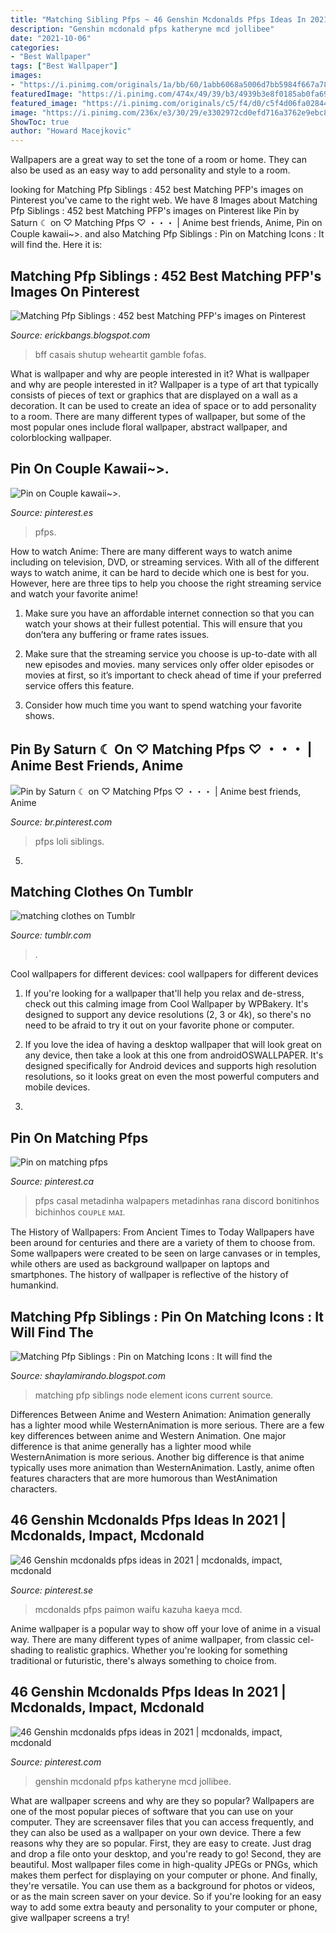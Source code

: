 ```yaml
---
title: "Matching Sibling Pfps ~ 46 Genshin Mcdonalds Pfps Ideas In 2021"
description: "Genshin mcdonald pfps katheryne mcd jollibee"
date: "2021-10-06"
categories:
- "Best Wallpaper"
tags: ["Best Wallpaper"]
images:
- "https://i.pinimg.com/originals/1a/bb/60/1abb6068a5006d7bb5984f667a784af7.jpg"
featuredImage: "https://i.pinimg.com/474x/49/39/b3/4939b3e8f0185ab0fa69bf89f3be3b05.jpg"
featured_image: "https://i.pinimg.com/originals/c5/f4/d0/c5f4d06fa028445055e6924571f259e9.jpg"
image: "https://i.pinimg.com/236x/e3/30/29/e3302972cd0efd716a3762e9ebc8d74a.jpg"
ShowToc: true
author: "Howard Macejkovic"
---
```



Wallpapers are a great way to set the tone of a room or home. They can also be used as an easy way to add personality and style to a room.

	

		
looking for Matching Pfp Siblings : 452 best Matching PFP&#039;s images on Pinterest you've came to the right web. We have 8 Images about Matching Pfp Siblings : 452 best Matching PFP&#039;s images on Pinterest like Pin by Saturn ☾ on ♡ Matching Pfps ♡ ・・・ | Anime best friends, Anime, Pin on Couple kawaii~&gt;. and also Matching Pfp Siblings : Pin on Matching Icons : It will find the. Here it is:
		
    
## Matching Pfp Siblings : 452 Best Matching PFP&#039;s Images On Pinterest

<img loading=lazy src="https://i.pinimg.com/originals/c5/f4/d0/c5f4d06fa028445055e6924571f259e9.jpg" onerror="this.onerror=null;this.src='https://tse2.mm.bing.net/th?id=OIP.KS9NbBy3Jz6a8uwOVXG3yAHaHa&amp;pid=15.1';" alt="Matching Pfp Siblings : 452 best Matching PFP&#039;s images on Pinterest">

_Source: erickbangs.blogspot.com_

>bff casais shutup weheartit gamble fofas. 

	

What is wallpaper and why are people interested in it?
What is wallpaper and why are people interested in it?
Wallpaper is a type of art that typically consists of pieces of text or graphics that are displayed on a wall as a decoration. It can be used to create an idea of space or to add personality to a room. There are many different types of wallpaper, but some of the most popular ones include floral wallpaper, abstract wallpaper, and colorblocking wallpaper.

    
## Pin On Couple Kawaii~&gt;.

<img loading=lazy src="https://i.pinimg.com/736x/ec/f0/f7/ecf0f70ee4413ced86b1d47dadf050e7.jpg" onerror="this.onerror=null;this.src='https://tse4.mm.bing.net/th?id=OIP.tgjBpAKt2nMduOKCHdcnTwHaHa&amp;pid=15.1';" alt="Pin on Couple kawaii~&gt;.">

_Source: pinterest.es_

>pfps. 

	

How to watch Anime: There are many different ways to watch anime including on television, DVD, or streaming services.
With all of the different ways to watch anime, it can be hard to decide which one is best for you. However, here are three tips to help you choose the right streaming service and watch your favorite anime!
1. Make sure you have an affordable internet connection so that you can watch your shows at their fullest potential. This will ensure that you don’tera any buffering or frame rates issues.

2. Make sure that the streaming service you choose is up-to-date with all new episodes and movies. many services only offer older episodes or movies at first, so it’s important to check ahead of time if your preferred service offers this feature.

3. Consider how much time you want to spend watching your favorite shows.

    
## Pin By Saturn ☾ On ♡ Matching Pfps ♡ ・・・ | Anime Best Friends, Anime

<img loading=lazy src="https://i.pinimg.com/736x/17/55/ee/1755ee19ddb96f7d819c96fb7085206b.jpg" onerror="this.onerror=null;this.src='https://tse4.mm.bing.net/th?id=OIP.l4Xonp39wLJAJXPsSkJ-GQAAAA&amp;pid=15.1';" alt="Pin by Saturn ☾ on ♡ Matching Pfps ♡ ・・・ | Anime best friends, Anime">

_Source: br.pinterest.com_

>pfps loli siblings. 

	

5.

    
## Matching Clothes On Tumblr

<img loading=lazy src="https://78.media.tumblr.com/51bf4f2ad01dd8160579d4a349e3e528/tumblr_nhuso4kxkW1tx82sfo1_250.jpg" onerror="this.onerror=null;this.src='https://tse2.mm.bing.net/th?id=OIP.i0LvZkO3mOJZKFbPFwfcggAAAA&amp;pid=15.1';" alt="matching clothes on Tumblr">

_Source: tumblr.com_

>. 

	

Cool wallpapers for different devices:
cool wallpapers for different devices 

1. If you're looking for a wallpaper that'll help you relax and de-stress, check out this calming image from Cool Wallpaper by WPBakery. It's designed to support any device resolutions (2, 3 or 4k), so there's no need to be afraid to try it out on your favorite phone or computer.

2. If you love the idea of having a desktop wallpaper that will look great on any device, then take a look at this one from androidOSWALLPAPER. It's designed specifically for Android devices and supports high resolution resolutions, so it looks great on even the most powerful computers and mobile devices.

3.

    
## Pin On Matching Pfps

<img loading=lazy src="https://i.pinimg.com/736x/04/f0/1c/04f01c4f8e964be0d548d14717f010ee.jpg" onerror="this.onerror=null;this.src='https://tse2.mm.bing.net/th?id=OIP.EWUM24mnlxwDyiZDlhKJywHaHa&amp;pid=15.1';" alt="Pin on matching pfps">

_Source: pinterest.ca_

>pfps casal metadinha walpapers metadinhas rana discord bonitinhos bichinhos ᴄᴏᴜᴘʟᴇ ᴍᴀɪ. 

	

The History of Wallpapers: From Ancient Times to Today
Wallpapers have been around for centuries and there are a variety of them to choose from. Some wallpapers were created to be seen on large canvases or in temples, while others are used as background wallpaper on laptops and smartphones. The history of wallpaper is reflective of the history of humankind.

    
## Matching Pfp Siblings : Pin On Matching Icons : It Will Find The

<img loading=lazy src="https://i.pinimg.com/originals/1a/bb/60/1abb6068a5006d7bb5984f667a784af7.jpg" onerror="this.onerror=null;this.src='https://tse2.mm.bing.net/th?id=OIP.xeRU1OHU8EhIlCdMIHeC6AAAAA&amp;pid=15.1';" alt="Matching Pfp Siblings : Pin on Matching Icons : It will find the">

_Source: shaylamirando.blogspot.com_

>matching pfp siblings node element icons current source. 

	

Differences Between Anime and Western Animation: Animation generally has a lighter mood while WesternAnimation is more serious.
There are a few key differences between anime and Western Animation. One major difference is that anime generally has a lighter mood while WesternAnimation is more serious. Another big difference is that anime typically uses more animation than WesternAnimation. Lastly, anime often features characters that are more humorous than WestAnimation characters.

    
## 46 Genshin Mcdonalds Pfps Ideas In 2021 | Mcdonalds, Impact, Mcdonald

<img loading=lazy src="https://i.pinimg.com/474x/49/39/b3/4939b3e8f0185ab0fa69bf89f3be3b05.jpg" onerror="this.onerror=null;this.src='https://tse3.mm.bing.net/th?id=OIP.cjiVOIcgqF-LJ1u-z9W6lgAAAA&amp;pid=15.1';" alt="46 Genshin mcdonalds pfps ideas in 2021 | mcdonalds, impact, mcdonald">

_Source: pinterest.se_

>mcdonalds pfps paimon waifu kazuha kaeya mcd. 

	

Anime wallpaper is a popular way to show off your love of anime in a visual way. There are many different types of anime wallpaper, from classic cel-shading to realistic graphics. Whether you're looking for something traditional or futuristic, there's always something to choice from.

    
## 46 Genshin Mcdonalds Pfps Ideas In 2021 | Mcdonalds, Impact, Mcdonald

<img loading=lazy src="https://i.pinimg.com/236x/e3/30/29/e3302972cd0efd716a3762e9ebc8d74a.jpg" onerror="this.onerror=null;this.src='https://tse1.mm.bing.net/th?id=OIP.mHTyeFU_fY4hogAouGfPPAAAAA&amp;pid=15.1';" alt="46 Genshin mcdonalds pfps ideas in 2021 | mcdonalds, impact, mcdonald">

_Source: pinterest.com_

>genshin mcdonald pfps katheryne mcd jollibee. 

	

What are wallpaper screens and why are they so popular?
Wallpapers are one of the most popular pieces of software that you can use on your computer. They are screensaver files that you can access frequently, and they can also be used as a wallpaper on your own device. There a few reasons why they are so popular. First, they are easy to create. Just drag and drop a file onto your desktop, and you're ready to go! Second, they are beautiful. Most wallpaper files come in high-quality JPEGs or PNGs, which makes them perfect for displaying on your computer or phone. And finally, they're versatile. You can use them as a background for photos or videos, or as the main screen saver on your device. So if you're looking for an easy way to add some extra beauty and personality to your computer or phone, give wallpaper screens a try!

